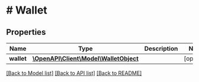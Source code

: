 # # Wallet

## Properties

Name | Type | Description | Notes
------------ | ------------- | ------------- | -------------
**wallet** | [**\OpenAPI\Client\Model\WalletObject**](WalletObject.md) |  | [optional]

[[Back to Model list]](../../README.md#models) [[Back to API list]](../../README.md#endpoints) [[Back to README]](../../README.md)
